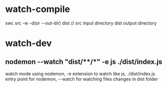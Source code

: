 # watch-compile 
swc src -w -d(or --out-dir) dist  // src input directory dist output directory

# watch-dev

## nodemon --watch \"dist/**/*\" -e js ./dist/index.js 
watch mode using nodemon, -e extension to watch like js, ./dist/index.js entry point for nodemon, --watch for watching files changes in dist folder

